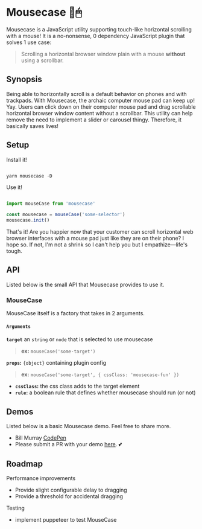 # Mousecase 🐁🖱

Mousecase is a JavaScript utility supporting touch-like horizontal scrolling with a mouse!
It is a no-nonsense, 0 dependency JavaScript plugin that solves 1 use case:

> Scrolling a horizontal browser window plain with a mouse **without** using a scrollbar.

## Synopsis

Being able to horizontally scroll is a default behavior on phones and with trackpads. With Mousecase, the archaic computer mouse pad can keep up! Yay. Users can click down on their computer mouse pad and drag scrollable horizontal browser window content without a scrollbar. This utility can help remove the need to implement a slider or carousel thingy. Therefore, it basically saves lives!

## Setup

Install it!

```javascript

yarn mousecase -D

```

Use it!

```javascript

import mouseCase from 'mousecase'

const mousecase = mouseCase('some-selector')
mousecase.init()

```

That's it! Are you happier now that your customer can scroll horizontal web browser interfaces with a mouse pad just like they are on their phone? I hope so. If not, I'm not a shrink so I can't help you but I empathize—life's tough.

## API

Listed below is the small API that Mousecase provides to use it.

### MouseCase

MouseCase itself is a factory that takes in 2 arguments.

#### `Arguments`

**`target`** an `string` or `node` that is selected to use mousecase
> **ex:** `mouseCase('some-target')`

**`props`:** `{object}` containing plugin config
> **ex:** `mouseCase('some-target', { cssClass: 'mousecase-fun' })`

- **`cssClass`:** the css class adds to the target element
- **`rule`:** a boolean rule that defines whether mousecase should run (or not)

## Demos

Listed below is a basic Mousecase demo. Feel free to share more.

- Bill Murray [CodePen](https://codepen.io/yowainwright/pen/d2fa41088f4d40dd9dd55fa72d60441f)
- Please submit a PR with your demo [here](/pulls). 💕

## Roadmap

Performance improvements

- Provide slight configurable delay to dragging
- Provide a threshold for accidental dragging

Testing

- implement puppeteer to test MouseCase
